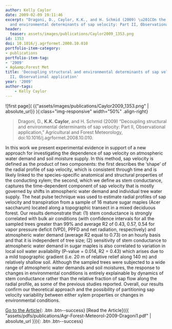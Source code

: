 ```yaml
---
author: Kelly Caylor
date: 2009-02-09 19:11:46
excerpt: "Dragoni, D., Caylor, K.K., and H. Schmid (2009) \u201COn the structural
  and environmental determinants of sap velocity: Part II, Observational application,\u201D Agricultural and Forest Meteorology, doi:10.1016/ j.agrformet.2008.10.010."
header:
  teaser: assets/images/publications/Caylor2009_1353.png
id: 1353
doi: 10.1016/j.agrformet.2008.10.010
portfolio-item-category:
- publications
portfolio-item-tag:
- '2009'
- Ag&amp;Forest Met
title: 'Decoupling structural and environmental determinants of sap velocity: Part
  II, Observational application'
year: '2009'
author-tags:
    - Kelly Caylor
---
```


![first page]( {{"assets/images/publications/Caylor2009_1353.png" | absolute_url}} ){:class="img-responsive" width="50%" .align-right}

> Dragoni, D., **K.K. Caylor**, and H. Schmid (2009) “Decoupling structural and environmental determinants of sap velocity: Part II, Observational application,” Agricultural and Forest Meteorology, doi:10.1016/j.agrformet.2008.10.010.


In this work we present experimental evidence in support of a new approach for investigating the dependence of sap velocity on atmospheric water demand and soil moisture supply. In this method, sap velocity is defined as the product of two components: the first describes the ‘shape’ of the radial profile of sap velocity, which is consistent through time and is likely linked to the species-specific anatomical and structural properties of the conducting xylem; the second, which we define as stem conductance, captures the time-dependent component of sap velocity that is mostly governed by shifts in atmospheric water demand and individual tree water supply. The heat pulse technique was used to estimate radial profiles of sap velocity and transpiration from a sample of 16 mature sugar maples (Acer saccharum) located along a topographic transect in a mixed deciduous forest. Our results demonstrate that: (1) stem conductance is strongly correlated with bulk air conditions (with confidence intervals for all the sampled trees greater than 99% and average R2 of 0.43, 0.57, 0.54 for vapor pressure deficit (VPD), PPFD and net radiation, respectively) and atmospheric water demand (average R2 equal to 0.73) on an hourly basis and that it is independent of tree size; (2) sensitivity of stem conductance to atmospheric water demand in sugar maples is also correlated to variation in local soil water availability (P-value = 0.014, R2 = 0.43) which arises due to a mild topographic gradient (i.e. 20 m of relative relief along 140 m) and relatively shallow soil. Although the sampled trees were subjected to a wide range of atmospheric water demands and soil moistures, the response to changes in environmental conditions is entirely explainable by dynamics of stem conductance rather than the relative fraction of sap flow along the radial profile, as some of the previous studies reported. Overall, our results confirm our theoretical approach and the possibility of partitioning sap velocity variability between either xylem properties or changes in environmental conditions.


[Go to the Article](http://dx.doi.org/10.1016/j.agrformet.2008.10.010){: .btn .btn--success} [Read the Article]({{ "assets/pdfs/publications/Agr-Forest-Meteorol-2009-Dragoni1.pdf" | absolute_url }}){: .btn .btn--success}